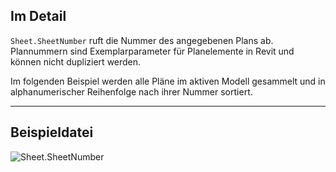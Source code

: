 ## Im Detail
`Sheet.SheetNumber` ruft die Nummer des angegebenen Plans ab. Plannummern sind Exemplarparameter für Planelemente in Revit und können nicht dupliziert werden.

Im folgenden Beispiel werden alle Pläne im aktiven Modell gesammelt und in alphanumerischer Reihenfolge nach ihrer Nummer sortiert.
___
## Beispieldatei

![Sheet.SheetNumber](./Revit.Elements.Views.Sheet.SheetNumber_img.jpg)

